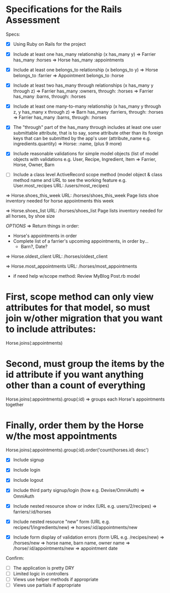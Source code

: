 # Specifications for the Rails Assessment

Specs:

- [x] Using Ruby on Rails for the project

- [x] Include at least one has_many relationship (x has_many y) 
=> Farrier has_many :horses
=> Horse has_many :appointments

- [x] Include at least one belongs_to relationship (x belongs_to y) 
=> Horse belongs_to :farrier
=> Appointment belongs_to :horse

- [x] Include at least two has_many through relationships (x has_many y through z)
=> Farrier has_many :owners, through: :horses
=> Farrier has_many :barns, through: :horses

- [x] Include at least one many-to-many relationship (x has_many y through z, y has_many x through z)
=> Barn has_many :farriers, through: :horses
=> Farrier has_many :barns, through: :horses

- [x] The "through" part of the has_many through includes at least one user submittable attribute, that is to say, some attribute other than its foreign keys that can be submitted by the app's user (attribute_name e.g. ingredients.quantity)
=> Horse: :name, (plus 9 more)

- [x] Include reasonable validations for simple model objects (list of model objects with validations e.g. User, Recipe, Ingredient, Item
=> Farrier, Horse, Owner, Barn

- [ ] Include a class level ActiveRecord scope method (model object & class method name and URL to see the working feature e.g. User.most_recipes URL: /users/most_recipes)

=> Horse.shoes_this_week URL: /horses/shoes_this_week
Page lists shoe inventory needed for horse appointments this week

=> Horse.shoes_list URL: /horses/shoes_list
Page lists inventory needed for all horses, by shoe size

*OPTIONS*
=> Return things in order: 
  - Horse's appointments in order
  - Complete list of a farrier's upcoming appointments, in order by...
    - Barn?, Date?

=> Horse.oldest_client URL: /horses/oldest_client

=> Horse.most_appointments URL: /horses/most_appointments

* if need help w/scope method: Review MyBlog Post.rb model

# First, scope method can only view attributes for that model, so must join w/other migration that you want to include attributes:
Horse.joins(:appointments) 

# Second, must group the items by the id attribute if you want anything other than a count of everything
Horse.joins(:appointments).group(:id) => groups each Horse's appointments together

# Finally, order them by the Horse w/the most appointments
Horse.joins(:appointments).group(:id).order('count(horses.id) desc')

- [x] Include signup

- [x] Include login

- [x] Include logout
 
- [x] Include third party signup/login (how e.g. Devise/OmniAuth)
=> OmniAuth

- [x] Include nested resource show or index (URL e.g. users/2/recipes)
=> farriers/:id/horses

- [x] Include nested resource "new" form (URL e.g. recipes/1/ingredients/new)
=> horses/:id/appointments/new

- [x] Include form display of validation errors (form URL e.g. /recipes/new)
=> /horses/new => horse name, barn name, owner name
=> /horse/:id/appointments/new => appointment date

Confirm:
- [ ] The application is pretty DRY
- [ ] Limited logic in controllers
- [ ] Views use helper methods if appropriate
- [ ] Views use partials if appropriate